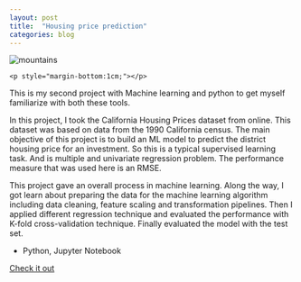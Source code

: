 ```yaml
---
layout: post
title:  "Housing price prediction"
categories: blog
---
```


<div class="user-projects">
    <img alt="mountains" src="{{ "/home/assets/img/happinessPredict.png" }}" /> 

    <p style="margin-bottom:1cm;"></p>

  <div class="contents">
    <p>This is my second project with Machine learning and python to get myself familiarize with both these tools.</p>
    <p>In this project, I took the California Housing Prices dataset from online. This dataset was based on data from the 1990 California census. The main objective of this project is to build an ML model to predict the district housing price for an investment. So this is a typical supervised learning task. And is multiple and univariate regression problem. The performance measure that was used here is an RMSE.</p>
    <p>This project gave an overall process in machine learning. Along the way, I got learn about preparing the data for the machine learning algorithm including data cleaning, feature scaling and transformation pipelines. Then I applied different regression technique and evaluated the performance with K-fold cross-validation technique. Finally evaluated the model with the test set.</p>
     <ul>
      <li> Python, Jupyter Notebook</li>
     </ul>
    <a class="project-link" href="https://github.com/Dhurai1995/lifeSatisfactionPrediction">Check it out</a>
  </div>
</div>

